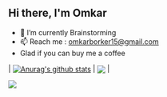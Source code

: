 ## Hi there, I'm Omkar
- 🌱 I’m currently Brainstorming 
- 📫 Reach me : omkarborker15@gmail.com
- Glad if you can buy me a coffee

| <a href="https://github.com/anuraghazra/github-readme-stats"><img align="center" src="https://github-readme-stats.vercel.app/api?username=OmkarBorker" alt="Anurag's github stats" /></a> | <a href="https://github.com/anuraghazra/github-readme-stats"><img align="center" src="https://github-readme-stats.vercel.app/api/top-langs/?username=OmkarBorker&layout=compact&hide=jupyter%20notebook" /></a> |

![](https://github.com/OmkarBorker/OmkarBorker/blob/main/gif1.gif)



